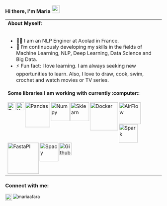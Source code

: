 ### Hi there, I'm Maria <a href="https://www.linkedin.com/in/mariaafara/" target="_blank"><img src="https://media.giphy.com/media/hvRJCLFzcasrR4ia7z/giphy.gif" width="25px"></a>

<table>
<tr>
<td>
<strong>About Myself:</strong>
<br>
<br>

- 👨‍💻 I am an NLP Enginer at Acolad in France.
- 🌱 I’m continuously developing my skills in the fields of Machine Learning, NLP, Deep Learning, Data Science and Big Data.
- ⚡ Fun fact: I love learning. I am always seeking new opportunities to learn. Also, I love to draw, cook, swim, crochet and watch movies or TV series.
</td>
</tr>
<tr>
<td>
<strong>Some libraries I am working with currently :computer::</strong>
<br>
<br>
<img align="left" alt="Tensorflow" width="25px" src="https://upload.wikimedia.org/wikipedia/commons/2/2d/Tensorflow_logo.svg" />
<img align="left" alt="Keras" width="25px" src="https://upload.wikimedia.org/wikipedia/commons/a/ae/Keras_logo.svg" />
<!-- <img align="left" alt="Pytorch"  width="120px" src="https://upload.wikimedia.org/wikipedia/commons/9/96/Pytorch_logo.png" />
 -->
<img align="left" alt="Pandas" width="80px" hight="56px" src="https://upload.wikimedia.org/wikipedia/commons/e/ed/Pandas_logo.svg" />
<img align="left" alt="Numpy" width="60px"  src="https://github.com/numpy/numpy/blob/7e7f4adab814b223f7f917369a72757cd28b10cb/branding/icons/numpylogo.svg" />
<img align="left" alt="Sklearn" width="60px"  hight="66px" src="https://upload.wikimedia.org/wikipedia/commons/thumb/0/05/Scikit_learn_logo_small.svg/640px-Scikit_learn_logo_small.svg.png" />
<img align="left" alt="Docker"  width="90px" src="https://upload.wikimedia.org/wikipedia/commons/4/4e/Docker_%28container_engine%29_logo.svg" />
  <img align="left" alt="AirFlow"  width="70px" src="https://upload.wikimedia.org/wikipedia/commons/d/de/AirflowLogo.png" />
  <img align="left" alt="Spark"  width="60px" src="https://upload.wikimedia.org/wikipedia/commons/f/f3/Apache_Spark_logo.svg" />
    <img align="left" alt="FastaPI"  width="100px" src="https://upload.wikimedia.org/wikiversity/en/8/8c/FastAPI_logo.png" />
        <img align="left" alt="Spacy"  width="60px" src="https://upload.wikimedia.org/wikipedia/commons/8/88/SpaCy_logo.svg" />
        <img align="left" alt="GithubActions"  width="40px" src="https://avatars.githubusercontent.com/u/54465427?v=4" />

</td>
</tr>
</table>


### Connect with me:
[<img align="left" title="LinkedIn" alt="mariaafara | LinkedIn" width="22px" src="https://cdn.jsdelivr.net/npm/simple-icons@v3/icons/linkedin.svg" />][linkedin]

[linkedin]: https://www.linkedin.com/in/mariaafara/
<p align="left"> <img src="https://komarev.com/ghpvc/?username=mariaafara&color=blueviolet" alt="mariaafara" /> </p></div>
